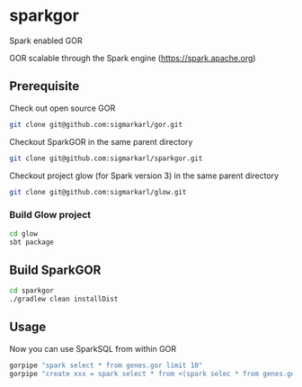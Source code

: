 # sparkgor
Spark enabled GOR

GOR scalable through the Spark engine (https://spark.apache.org)

## Prerequisite

Check out open source GOR 
```bash 
git clone git@github.com:sigmarkarl/gor.git
```

Checkout SparkGOR in the same parent directory
```bash 
git clone git@github.com:sigmarkarl/sparkgor.git
```

Checkout project glow (for Spark version 3) in the same parent directory
```bash 
git clone git@github.com:sigmarkarl/glow.git
```

### Build Glow project
```bash
cd glow
sbt package
```

## Build SparkGOR
```bash
cd sparkgor
./gradlew clean installDist
```

## Usage
Now you can use SparkSQL from within GOR
```bash
gorpipe "spark select * from genes.gor limit 10"
gorpipe "create xxx = spark select * from <(spark selec * from genes.gor) where Gene_Symbol like 'B%'; gor [xxx] | top 10"
```
